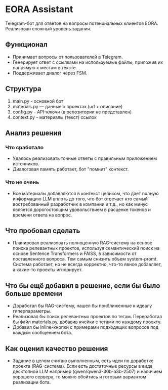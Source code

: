 # EORA Assistant
Telegram-бот для ответов на вопросы потенциальных клиентов EORA. Реализован сложный уровень задания. 

## Функционал
- Принимает вопросы от пользователей в Telegram.
- Генерирует ответ с ссылками на используемые файлы, приложив их напрямую к местам в тексте.
- Поддерживает диалог через FSM.

## Структура
  1. main.py - основной бот
  2. materials.py — данные о проектах (url + описание)
  3. config.py - API-ключи (в репозитории не представлен)
  4. context.py - материалы (текст) ссылок

## Анализ решения

### Что сработало
- Удалось реализовать точные ответы с правильным приложением источников.
- Диалоговая память работает, бот "помнит" контекст.

### Что не очень
- Все материалы добавляются в контекст целиком, что дает полную информацию LLM вплоть до того, что бот отвечает кто самый востребованный разработчик в компании и т.д., но как минус является дорогостоящим удовольствием в расценке токенов и времени ответа на вопрос.

## Что пробовал сделать
- Планировал реализовать полноценную RAG-систему на основе поиска релевантных проектов, используя семантический поиск на основе Sentence Transformers и FAISS, в зависимости от поставленного вопроса. Тем самым снизить объем system-promt. Система работает, но не всегда корректно, что-то явное добавляет, а какие-то проекты игнорирует.

## Что бы ещё добавил в решение, если бы было больше времени
- Доработал бы RAG-систему, нашел бы приближенные к идеалу гиперпараметры.
- Реализовал бы поиск релевантных проектов по тегам. Переработал бы файл materials.py, добавив ячейки с тегами по каждому проекту.
- Добавил бы Inline-кнопки с примерами подходящих вопросов под каждым сообщением бота.

## Как оценил качество решения
- Задание в целом считаю выполненным, есть идеи по доработке проекта (RAG-система). Если есть достаточные ресурсы в виде десктопной LLM например (qwen/qwen3-30b-a3b-2507) и наличием хорошего сервера, то можно обойтись и готовым вариантом реализации бота.
